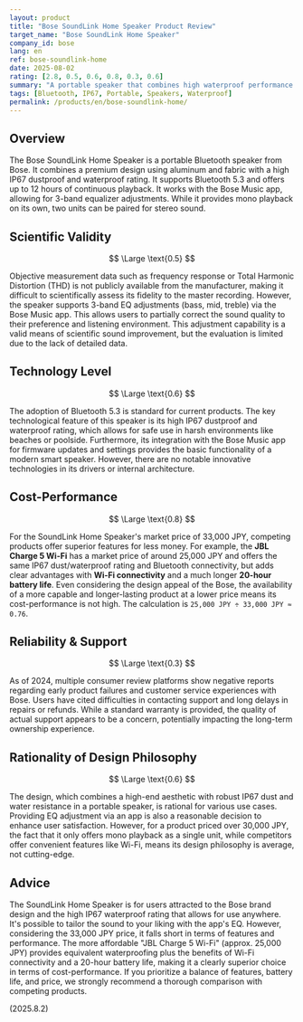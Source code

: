 ```yaml
---
layout: product
title: "Bose SoundLink Home Speaker Product Review"
target_name: "Bose SoundLink Home Speaker"
company_id: bose
lang: en
ref: bose-soundlink-home
date: 2025-08-02
rating: [2.8, 0.5, 0.6, 0.8, 0.3, 0.6]
summary: "A portable speaker that combines high waterproof performance with a stylish design. However, its monaural playback and the existence of more capable and better-performing competitors affect its cost-performance."
tags: [Bluetooth, IP67, Portable, Speakers, Waterproof]
permalink: /products/en/bose-soundlink-home/
---
```

## Overview

The Bose SoundLink Home Speaker is a portable Bluetooth speaker from Bose. It combines a premium design using aluminum and fabric with a high IP67 dustproof and waterproof rating. It supports Bluetooth 5.3 and offers up to 12 hours of continuous playback. It works with the Bose Music app, allowing for 3-band equalizer adjustments. While it provides mono playback on its own, two units can be paired for stereo sound.

## Scientific Validity

$$ \Large \text{0.5} $$

Objective measurement data such as frequency response or Total Harmonic Distortion (THD) is not publicly available from the manufacturer, making it difficult to scientifically assess its fidelity to the master recording. However, the speaker supports 3-band EQ adjustments (bass, mid, treble) via the Bose Music app. This allows users to partially correct the sound quality to their preference and listening environment. This adjustment capability is a valid means of scientific sound improvement, but the evaluation is limited due to the lack of detailed data.

## Technology Level

$$ \Large \text{0.6} $$

The adoption of Bluetooth 5.3 is standard for current products. The key technological feature of this speaker is its high IP67 dustproof and waterproof rating, which allows for safe use in harsh environments like beaches or poolside. Furthermore, its integration with the Bose Music app for firmware updates and settings provides the basic functionality of a modern smart speaker. However, there are no notable innovative technologies in its drivers or internal architecture.

## Cost-Performance

$$ \Large \text{0.8} $$

For the SoundLink Home Speaker's market price of 33,000 JPY, competing products offer superior features for less money. For example, the **JBL Charge 5 Wi-Fi** has a market price of around 25,000 JPY and offers the same IP67 dust/waterproof rating and Bluetooth connectivity, but adds clear advantages with **Wi-Fi connectivity** and a much longer **20-hour battery life**. Even considering the design appeal of the Bose, the availability of a more capable and longer-lasting product at a lower price means its cost-performance is not high. The calculation is `25,000 JPY ÷ 33,000 JPY ≈ 0.76`.

## Reliability & Support

$$ \Large \text{0.3} $$

As of 2024, multiple consumer review platforms show negative reports regarding early product failures and customer service experiences with Bose. Users have cited difficulties in contacting support and long delays in repairs or refunds. While a standard warranty is provided, the quality of actual support appears to be a concern, potentially impacting the long-term ownership experience.

## Rationality of Design Philosophy

$$ \Large \text{0.6} $$

The design, which combines a high-end aesthetic with robust IP67 dust and water resistance in a portable speaker, is rational for various use cases. Providing EQ adjustment via an app is also a reasonable decision to enhance user satisfaction. However, for a product priced over 30,000 JPY, the fact that it only offers mono playback as a single unit, while competitors offer convenient features like Wi-Fi, means its design philosophy is average, not cutting-edge.

## Advice

The SoundLink Home Speaker is for users attracted to the Bose brand design and the high IP67 waterproof rating that allows for use anywhere. It's possible to tailor the sound to your liking with the app's EQ. However, considering the 33,000 JPY price, it falls short in terms of features and performance. The more affordable "JBL Charge 5 Wi-Fi" (approx. 25,000 JPY) provides equivalent waterproofing plus the benefits of Wi-Fi connectivity and a 20-hour battery life, making it a clearly superior choice in terms of cost-performance. If you prioritize a balance of features, battery life, and price, we strongly recommend a thorough comparison with competing products.

(2025.8.2)
